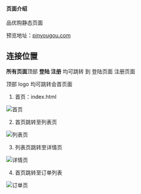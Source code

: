 #### 页面介绍

品优购静态页面

预览地址：[pinyougou.com](https://congixoababy.github.io/pinyougou/)

## 连接位置


**所有页面**顶部
**登陆 注册** 均可跳转 到 登陆页面  注册页面

顶部 logo 均可跳转会首页面



1. 首页：index.html

  ![首页](https://gitee.com/bastuu/images/raw/master/pinyougouLink.png)

2. 首页跳转至列表页

 ![列表页](https://gitee.com/bastuu/images/raw/master/pyg-link2.png)

3. 列表页跳转至详情页

  ![详情页](https://gitee.com/bastuu/images/raw/master/pyg-link3.png)

4. 首页跳转至订单列表

  ![订单页](https://gitee.com/bastuu/images/raw/master/index-like.png)
